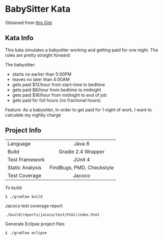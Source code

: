 # BabySitter Kata


Obtained from [this Gist](https://gist.github.com/jameskbride/5482722)

Kata Info
---------
This kata simulates a babysitter working and getting paid for one night.  The rules are pretty straight forward:

The babysitter:
- starts no earlier than 5:00PM
- leaves no later than 4:00AM
- gets paid $12/hour from start-time to bedtime
- gets paid $8/hour from bedtime to midnight
- gets paid $16/hour from midnight to end of job
- gets paid for full hours (no fractional hours)

Feature: 
As a babysitter, In order to get paid for 1 night of work, I want to calculate my nightly charge

Project Info
------------
|                   |                             |
|-------------------|:---------------------------:|
|  Language         |                     Java 8  |
|  Build            |         Gradle 2.4 Wrapper  |
|  Test Framework   |                    JUnit 4  |
|  Static Analysis  |  FindBugs, PMD, Checkstyle  |  
|  Test Coverage    |                     Jacoco  |

To build: 

    $ ./gradlew build

Jacoco test coverage report

    ./build/reports/jacoco/test/html/index.html

Generate Eclipse project files

    $ ./gradlew eclipse
